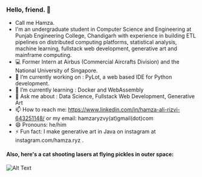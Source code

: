 ### Hello, friend. 👋
- Call me Hamza.
- I'm an undergraduate student in Computer Science and Engineering at Punjab Engineering College, Chandigarh with experience in building ETL pipelines on distributed computing platforms, statistical analysis, machine learning, fullstack web development, generative art and mainframe computing.
- 💻 Former Intern at Airbus (Commercial Aircrafts Division) and the National University of Singapore.
- 🔭 I’m currently working on : PyLot, a web based IDE for Python development.
- 🌱 I’m currently learning : Docker and WebAssembly
- 💬 Ask me about : Data Science, Fullstack Web Development, Generative Art
- 📫 How to reach me: https://www.linkedin.com/in/hamza-ali-rizvi-643251148/ or my email: hamzaryzvy(at)gmail(dot)com
- 😄 Pronouns: he/him
- ⚡ Fun fact: I make generative art in Java on instagram at instagram.com/hamza.ryz .
#### Also, here's a cat shooting lasers at flying pickles in outer space:
![Alt Text](https://media.giphy.com/media/3oEduQAsYcJKQH2XsI/giphy.gif)
